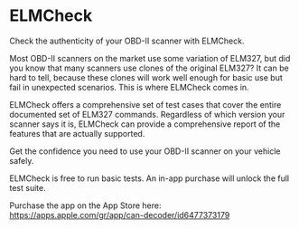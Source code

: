 # ELMCheck

Check the authenticity of your OBD-II scanner with ELMCheck.

Most OBD-II scanners on the market use some variation of ELM327, but did you know that many scanners use clones of the original ELM327? It can be hard to tell, because these clones will work well enough for basic use but fail in unexpected scenarios. This is where ELMCheck comes in.

ELMCheck offers a comprehensive set of test cases that cover the entire documented set of ELM327 commands. Regardless of which version your scanner says it is, ELMCheck can provide a comprehensive report of the features that are actually supported.

Get the confidence you need to use your OBD-II scanner on your vehicle safely.

ELMCheck is free to run basic tests. An in-app purchase will unlock the full test suite.

Purchase the app on the App Store here: https://apps.apple.com/gr/app/can-decoder/id6477373179
